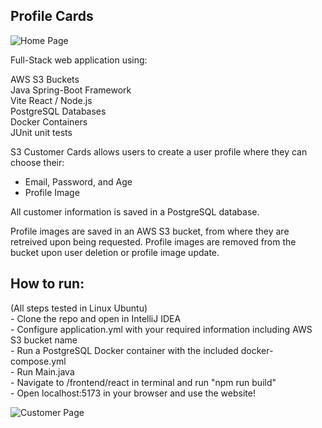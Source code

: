 <h2>Profile Cards</h2>

![Home Page](https://i.imgur.com/m3BauoU.png)

Full-Stack web application using:

AWS S3 Buckets<br />
Java Spring-Boot Framework<br />
Vite React / Node.js<br />
PostgreSQL Databases<br />
Docker Containers<br />
JUnit unit tests<br />

S3 Customer Cards allows users to create a user profile where they can choose their:

- Email, Password, and Age
- Profile Image

All customer information is saved in a PostgreSQL database.

Profile images are saved in an AWS S3 bucket, from where they are retreived upon being requested.
Profile images are removed from the bucket upon user deletion or profile image update.

<h2>How to run:</h2>
(All steps tested in Linux Ubuntu) <br/>
- Clone the repo and open in IntelliJ IDEA <br/>
- Configure application.yml with your required information including AWS S3 bucket name <br/>
- Run a PostgreSQL Docker container with the included docker-compose.yml <br/>
- Run Main.java <br/>
- Navigate to /frontend/react in terminal and run "npm run build" <br/>
- Open localhost:5173 in your browser and use the website! <br/>

![Customer Page](https://i.imgur.com/ZYIysmf.png)
